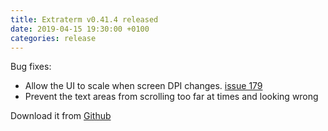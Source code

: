 ```yaml
---
title: Extraterm v0.41.4 released
date: 2019-04-15 19:30:00 +0100
categories: release
---
```


Bug fixes:

* Allow the UI to scale when screen DPI changes.  [issue 179](https://github.com/sedwards2009/extraterm/issues/179)
* Prevent the text areas from scrolling too far at times and looking wrong

Download it from [Github](https://github.com/sedwards2009/extraterm/releases/tag/v0.41.4)
